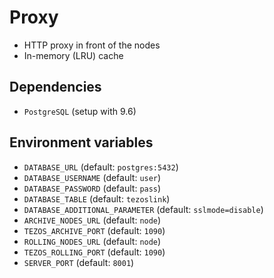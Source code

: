# Proxy

- HTTP proxy in front of the nodes
- In-memory (LRU) cache

## Dependencies

- `PostgreSQL` (setup with 9.6)

## Environment variables

- `DATABASE_URL` (default: `postgres:5432`)
- `DATABASE_USERNAME` (default: `user`)
- `DATABASE_PASSWORD` (default: `pass`)
- `DATABASE_TABLE` (default: `tezoslink`)
- `DATABASE_ADDITIONAL_PARAMETER` (default: `sslmode=disable`)
- `ARCHIVE_NODES_URL` (default: `node`)
- `TEZOS_ARCHIVE_PORT` (default: `1090`)
- `ROLLING_NODES_URL` (default: `node`)
- `TEZOS_ROLLING_PORT` (default: `1090`)
- `SERVER_PORT` (default: `8001`)